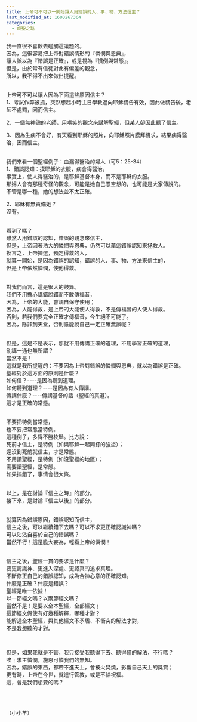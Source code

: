 ```yaml
---
title: 上帝可不可以一開始讓人用錯誤的人、事、物、方法信主？
last_modified_at: 1600267364
categories:
  - 成聖之路
---
```


<p>我一直很不喜歡去碰觸這議題的。<br>
因為，這很容易把上帝對錯誤情形的『憐憫與恩典』，<br>
讓人誤以為『錯誤是正確』，或是視為『慣例與常態』。<br>
但是，由於常有信徒對此有偏差的觀念，<br>
所以，我不得不出來做出提醒。</p>

<p><br>
上帝可不可以讓人因為下面這些原因信主？<br>
1、考試作弊被抓，突然想起小時主日學教過向耶穌禱告有效，因此做禱告後，老師不處罰，因而信主。</p>

<p>2、一個無神論的老師，用嘲笑的觀念來講解聖經，但某人卻因此聽了信主。</p>

<p>3、因為生病不會好，有天看到耶穌的照片，向耶穌照片膜拜禱求，結果病得醫治，因而信主。</p>

<p><br>
我們來看一個聖經例子：血漏得醫治的婦人（可5：25-34）<br>
1、錯誤認知：摸耶穌的衣服，病會得醫治。<br>
事實上，使人得醫治的，是耶穌基督本身，而不是耶穌的衣服。<br>
那婦人會有那種奇怪的觀念，可能是她自己憑空想的，也可能是大家傳說的。<br>
不管是哪一種，她的想法並不太正確。</p>

<p>2、耶穌有無責備她？<br>
沒有。</p>

<p><br>
看到了嗎？<br>
雖然人用錯誤的認知，錯誤的觀念來信主，<br>
但是，上帝因著浩大的憐憫與恩典，仍然可以藉這錯誤認知來拯救人。<br>
換言之，上帝揀選，預定得救的人，<br>
就算一開始，是因為錯誤的認知，錯誤的人、事、物、方法來信主的，<br>
但是上帝依然憐憫，使他得救。</p>

<p><br>
對我們而言，這是很大的鼓舞。<br>
我們不用擔心講錯說錯而不敢傳福音，<br>
因為，上帝的大能，會親自保守使用；<br>
因為，人能得救，是上帝的大能使人得救，不是傳福音的人使人得救。<br>
否則，若我們要完全正確才傳福音，今生絕不可能了。<br>
因為，除非到天堂，否則誰能說自己一定正確無誤呢？</p>

<p><br>
但是，這是不是表示，那就不用傳講正確的道理，不用學習正確的道理，<br>
亂講一通也無所謂？<br>
當然不是！<br>
這就是我所提醒的：不要因為上帝對錯誤的憐憫與恩典，就以為錯誤是正確。<br>
聖經對於這方面的原則是什麼？<br>
如何信？----是因為聽到道理。<br>
如何聽到道理？----是因為有人傳講。<br>
傳講什麼？----傳講基督的話（聖經的真道）。<br>
這才是正確的常態。</p>

<p><br>
不要把特例當常態，<br>
也不要把常態當特例。<br>
這種例子，多得不勝枚舉。比方說：<br>
死前才信主，是特例（如與耶穌一起同釘的強盜）；<br>
還沒到死前就信主，才是常態。<br>
不用讀聖經，是特例（如沒聖經的地區）；<br>
需要讀聖經，是常態。<br>
如果搞錯了，事情會很大條。</p>

<p><br>
以上，是在討論『信主之時』的部分。<br>
接下來，是討論『信主以後』的部分。</p>

<p><br>
就算因為錯誤原因，錯誤認知而信主，<br>
信主之後，可以繼續錯下去嗎？可以不求更正確認識神嗎？<br>
可以沾沾自喜於自己的錯誤嗎？<br>
當然不行！這是膽大妄為，輕看上帝的憐憫！</p>

<p><br>
信主之後，聖經一貫的要求是什麼？<br>
要更認識神、更進入深處、更認真的追求真理。<br>
不斷修正自己的錯誤認知，成為合神心意的正確認知。<br>
什麼是正確？什麼是錯誤？<br>
聖經是唯一依據！<br>
以一節經文嗎？以兩節經文嗎？<br>
當然不是！是要以全本聖經，全部經文﹗<br>
這節經文假使有好幾種解釋，哪種才對？<br>
能解通全本聖經，與其他經文不矛盾、不衝突的解法才對，<br>
不是我想聽的才對。</p>

<p>&nbsp;</p>

<p>但是，如果我就是不管，我只接受我聽得下去、聽得懂的解法，不行嗎？<br>
唉﹗求主憐憫，施恩可憐我們的無知。<br>
因為，錯誤的東西，都帶不進天上，會被火焚燒，影響自己天上的獎賞；<br>
更有時，上帝在今世，就進行管教，或是不給祝福。<br>
這，會是我們想要的嗎？</p>

<p>&nbsp;</p>

<p><br>
（小小羊）</p>

<p>&nbsp;</p>

